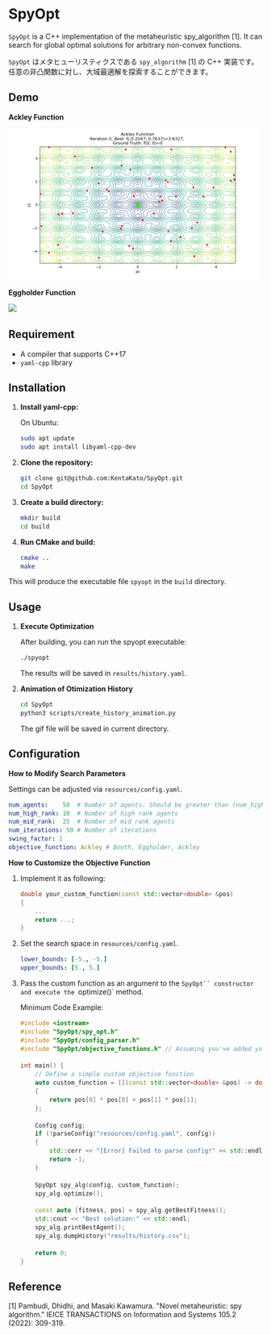 # SpyOpt

`SpyOpt` is a C++ implementation of the metaheuristic spy_algorithm [1]. It can search for global optimal solutions for arbitrary non-convex functions.

`SpyOpt` はメタヒューリスティクスである `spy_algorithm` [1] の C++ 実装です。
任意の非凸関数に対し、大域最適解を探索することができます。

## Demo

**Ackley Function**

<img src=".readme/ackley_func.gif" width="500">

**Eggholder Function**

<img src=".readme/eggholder_func.gif" width="500">

## Requirement

- A compiler that supports C++17
- `yaml-cpp` library

## Installation

1. **Install yaml-cpp:**

    On Ubuntu:
    ```bash
    sudo apt update
    sudo apt install libyaml-cpp-dev

1. **Clone the repository:**

   ```bash
   git clone git@github.com:KentaKato/SpyOpt.git
   cd SpyOpt
   ```

2. **Create a build directory:**

   ```bash
   mkdir build
   cd build
   ```

3. **Run CMake and build:**

   ```bash
   cmake ..
   make
   ```

This will produce the executable file `spyopt` in the `build` directory.

## Usage

1. **Execute Optimization**

    After building, you can run the spyopt executable:

    ```bash
    ./spyopt
    ```

    The results will be saved in `results/history.yaml`.

2. **Animation of Otimization History**

    ```bash
    cd SpyOpt
    python3 scripts/create_history_animation.py
    ```

    The gif file will be saved in current directory.

## Configuration

**How to Modify Search Parameters**

Settings can be adjusted via `resources/config.yaml`.

```yaml
num_agents:    50  # Number of agents. Should be greater than (num_high_rank + num_mid_rank)
num_high_rank: 10  # Number of high rank agents
num_mid_rank:  25  # Number of mid rank agents
num_iterations: 50 # Number of iterations
swing_factor: 1
objective_function: Ackley # Booth, Eggholder, Ackley
```

**How to Customize the Objective Function**

1. Implement it as following:

    ```cpp
    double your_custom_function(const std::vector<double> &pos)
    {
        ...
        return ...;
    }
    ```

2. Set the search space in `resources/config.yaml`.

    ```yaml
    lower_bounds: [-5., -5.]
    upper_bounds: [5., 5.]
    ```

3. Pass the custom function as an argument to the `SpyOpt`` constructor and execute the `optimize()` method.

    Minimum Code Example:
    ```cpp
    #include <iostream>
    #include "SpyOpt/spy_opt.h"
    #include "SpyOpt/config_parser.h"
    #include "SpyOpt/objective_functions.h" // Assuming you've added your custom function in this header

    int main() {
        // Define a simple custom objective function
        auto custom_function = [](const std::vector<double> &pos) -> double
        {
            return pos[0] * pos[0] + pos[1] * pos[1];
        };

        Config config;
        if (!parseConfig("resources/config.yaml", config))
        {
            std::cerr << "[Error] Failed to parse config!" << std::endl;
            return -1;
        }

        SpyOpt spy_alg(config, custom_function);
        spy_alg.optimize();

        const auto [fitness, pos] = spy_alg.getBestFitness();
        std::cout << "Best solution:" << std::endl;
        spy_alg.printBestAgent();
        spy_alg.dumpHistory("results/history.csv");

        return 0;
    }
    ```

## Reference

[1] Pambudi, Dhidhi, and Masaki Kawamura. "Novel metaheuristic: spy algorithm." IEICE TRANSACTIONS on Information and Systems 105.2 (2022): 309-319.